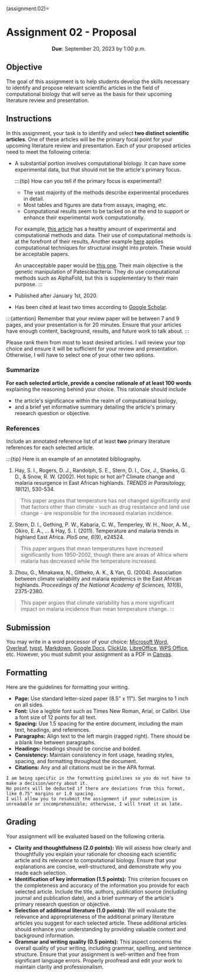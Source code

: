 (assignment:02)=
# Assignment 02 - Proposal

<p style="text-align: center;">
    <strong>Due</strong></a>: September 20, 2023 by 1:00 p.m.
</p>

## Objective

The goal of this assignment is to help students develop the skills necessary to identify and propose relevant scientific articles in the field of computational biology that will serve as the basis for their upcoming literature review and presentation.

## Instructions

In this assignment, your task is to identify and select **two distinct scientific articles**.
One of these articles will be the primary focal point for your upcoming literature review and presentation.
Each of your proposed articles need to meet the following criteria:

- A substantial portion involves computational biology.
  It can have some experimental data, but that should not be the article's primary focus.

  :::{tip}
  How can you tell if the primary focus is experimental?

    - The vast majority of the methods describe experimental procedures in detail.
    - Most tables and figures are data from assays, imaging, etc.
    - Computational results seem to be tacked on at the end to support or enhance their experimental work computationally.

  For example, [this article](https://doi.org/10.7554/eLife.88229.2) has a healthy amount of experimental and computational methods and data.
  Their use of computational methods is at the forefront of their results.
  Another example [here](https://doi.org/10.7554/eLife.90773.2) applies computational techniques for structural insight into protein.
  These would be acceptable papers.

  An unacceptable paper would be [this one](https://doi.org/10.1016/j.cell.2023.08.017).
  Their main objective is the genetic manipulation of Patescibacteria.
  They do use computational methods such as AlphaFold, but this is supplementary to their main purpose.
  :::

- Published after January 1st, 2020.
- Has been cited at least two times according to [Google Scholar](https://scholar.google.com/).

:::{attention}
Remember that your review paper will be between 7 and 9 pages, and your presentation is for 20 minutes.
Ensure that your articles have enough content, background, results, and future work to talk about.
:::

Please rank them from most to least desired articles.
I will review your top choice and ensure it will be sufficient for your review and presentation.
Otherwise, I will have to select one of your other two options.

### Summarize

**For each selected article, provide a concise rationale of at least 100 words** explaining the reasoning behind your choice.
This rationale should include

- the article's significance within the realm of computational biology,
- and a brief yet informative summary detailing the article's primary research question or objective.

### References

Include an annotated reference list of at least **two** primary literature references for each selected article.

:::{tip}
Here is an example of an annotated bibliography.

1. Hay, S. I., Rogers, D. J., Randolph, S. E., Stern, D. I., Cox, J., Shanks, G. D., & Snow, R. W. (2002). Hot topic or hot air? Climate change and malaria resurgence in East African highlands. *TRENDS in Parasitology, 18*(12), 530-534.

> This paper argues that temperature has not changed significantly and that factors other than climate - such as drug resistance and land use change - are responsible for the increased malarian incidence.

2. Stern, D. I., Gething, P. W., Kabaria, C. W., Temperley, W. H., Noor, A. M., Okiro, E. A., ... & Hay, S. I. (2011). Temperature and malaria trends in highland East Africa. *PloS one, 6*(9), e24524.

> This paper argues that mean temperatures have increased significantly from 1950-2002, though there are areas of Africa where malaria has decreased while the temperature increased.

3. Zhou, G., Minakawa, N., Githeko, A. K., & Yan, G. (2004). Association between climate variability and malaria epidemics in the East African highlands. *Proceedings of the National Academy of Sciences, 101*(8), 2375-2380.

> This paper argues that climate variability has a more significant impact on malaria incidence than mean temperature change.
:::

## Submission

You may write in a word processor of your choice: [Microsoft Word](https://www.microsoft.com/en-us/microsoft-365/word), [Overleaf](https://www.overleaf.com/), [typst](https://typst.app/), [Markdown](https://www.markdownguide.org/), [Google Docs](https://docs.google.com/), [ClickUp](https://clickup.com/), [LibreOffice](https://www.libreoffice.org/), [WPS Office](https://www.wps.com/), etc.
However, you must submit your assignment as a PDF in [Canvas](https://canvas.pitt.edu/).

## Formatting

Here are the guidelines for formatting your writing.

- **Page:** Use standard letter-sized paper (8.5" x 11").
  Set margins to 1 inch on all sides.
- **Font:** Use a legible font such as Times New Roman, Arial, or Calibri.
  Use a font size of 12 points for all text.
- **Spacing:** Use 1.5 spacing for the entire document, including the main text, headings, and references.
- **Paragraphs:** Align text to the left margin (ragged right).
  There should be a blank line between paragraphs.
- **Headings:** Headings should be concise and bolded.
- **Consistency:** Maintain consistency in font usage, heading styles, spacing, and formatting throughout the document.
- **Citations:** Any and all citations must be in the APA format.

```{note}
I am being specific in the formatting guidelines so you do not have to make a decision/worry about it.
No points will be deducted if there are deviations from this format, like 0.75" margins or 1.0 spacing.
I will allow you to resubmit the assignment if your submission is unreadable or incomprehensible; otherwise, I will treat it as late.
```

## Grading

Your assignment will be evaluated based on the following criteria.

- **Clarity and thoughtfulness (2.0 points):**
  We will assess how clearly and thoughtfully you explain your rationale for choosing each scientific article and its relevance to computational biology.
  Ensure that your explanations are concise, well-structured, and demonstrate why you made each selection.
- **Identification of key information (1.5 points):**
  This criterion focuses on the completeness and accuracy of the information you provide for each selected article.
  Include the title, authors, publication source (including journal and publication date), and a brief summary of the article's primary research question or objective.
- **Selection of additional literature (1.0 points):**
  We will evaluate the relevance and appropriateness of the additional primary literature articles you suggest for each selected article.
  These additional articles should enhance your understanding by providing valuable context and background information.
- **Grammar and writing quality (0.5 points):**
  This aspect concerns the overall quality of your writing, including grammar, spelling, and sentence structure.
  Ensure that your assignment is well-written and free from significant language errors.
  Properly proofread and edit your work to maintain clarity and professionalism.
